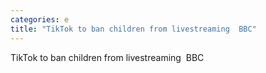```yaml
---
categories: e
title: "TikTok to ban children from livestreaming  BBC"
---
```

TikTok to ban children from livestreaming&nbsp;&nbsp;BBC